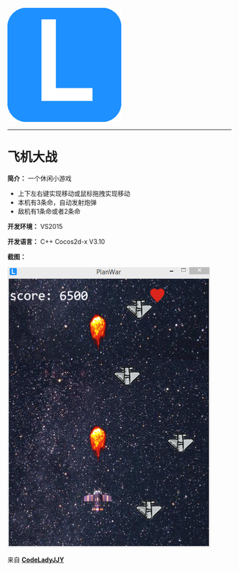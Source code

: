[![logo](/logo.png)](http://www.codelady.space)

----------

# 飞机大战

**简介：** 一个休闲小游戏

* 上下左右键实现移动或鼠标拖拽实现移动
* 本机有3条命，自动发射炮弹
* 敌机有1条命或者2条命

**开发环境：** VS2015

**开发语言：** C++ Cocos2d-x V3.10

**截图：**

![飞机大战](/PlaneWar.png)

来自 **[CodeLadyJJY](http://www.codelady.space)**
